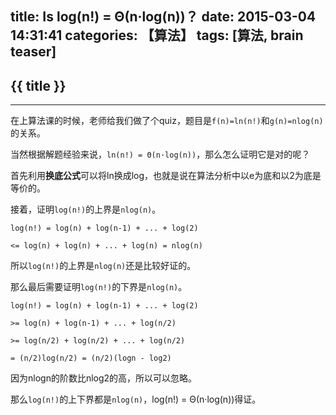 title: Is log(n!) = Θ(n·log(n))？
date: 2015-03-04 14:31:41
categories: 【算法】
tags: [算法, brain teaser]
---
## {{ title }} ##

---
在上算法课的时候，老师给我们做了个quiz，题目是`f(n)=ln(n!)`和`g(n)=nlog(n)`的关系。

当然根据解题经验来说，`ln(n!) = Θ(n·log(n))`，那么怎么证明它是对的呢？

首先利用**换底公式**可以将ln换成log，也就是说在算法分析中以e为底和以2为底是等价的。

接着，证明`log(n!)`的上界是`nlog(n)`。

`log(n!) = log(n) + log(n-1) + ... + log(2)` 

`<= log(n) + log(n) + ... + log(n) = nlog(n)`

所以`log(n!)`的上界是`nlog(n)`还是比较好证的。

那么最后需要证明`log(n!)`的下界是`nlog(n)`。

`log(n!) = log(n) + log(n-1) + ... + log(2)`

`>= log(n) + log(n-1) + ... + log(n/2)`

`>= log(n/2) + log(n/2) + ... + log(n/2)`

`= (n/2)log(n/2) = (n/2)(logn - log2)`

因为nlogn的阶数比nlog2的高，所以可以忽略。

那么`log(n!)`的上下界都是`nlog(n)`，log(n!) = Θ(n·log(n))得证。

 